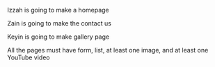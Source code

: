 Izzah is going to make a homepage

Zain is going to make the contact us 

Keyin is going to make gallery page

All the pages must have form, list, at least one image, and at least one YouTube video